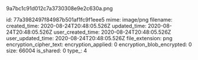 9a7bc1c91d012c7a3730308e9e2c630a.png

id: 77a3982497f84987b501af1fc9f1eee5
mime: image/png
filename: 
created_time: 2020-08-24T20:48:05.526Z
updated_time: 2020-08-24T20:48:05.526Z
user_created_time: 2020-08-24T20:48:05.526Z
user_updated_time: 2020-08-24T20:48:05.526Z
file_extension: png
encryption_cipher_text: 
encryption_applied: 0
encryption_blob_encrypted: 0
size: 66004
is_shared: 0
type_: 4